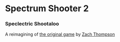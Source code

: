 # Spectrum Shooter 2
### Speclectric Shootaloo

A reimagining of [the original game](https://github.com/zt7466/SpectrumShooterHD) by [Zach Thompson](https://github.com/zt7466)